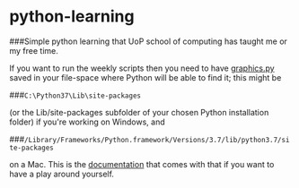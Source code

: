 # python-learning

###Simple python learning that UoP school of computing has taught me or my free time.

If you want to run the weekly scripts then you need to have [graphics.py](http://mcsp.wartburg.edu/zelle/python/graphics.py) saved in your file-space where Python will be able to find it; this might be

  ###`C:\Python37\Lib\site-packages`
  
(or the Lib/site-packages subfolder of your chosen Python installation folder) if you're working on Windows, and

###`/Library/Frameworks/Python.framework/Versions/3.7/lib/python3.7/site-packages`

on a Mac. This is the [documentation](http://mcsp.wartburg.edu/zelle/python/graphics/graphics.pdf) that comes with that if you want to have a play around yourself.
